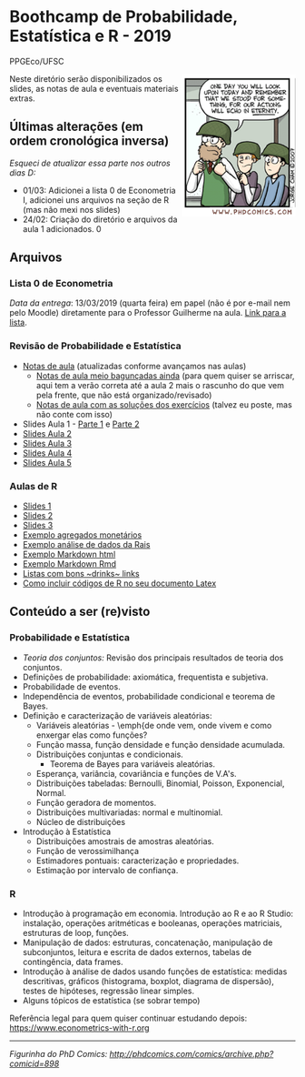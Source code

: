 # Boothcamp de Probabilidade, Estatística e R - 2019
PPGEco/UFSC

<p align = "right">
    <img src="https://github.com/aishameriane/msc-economics/blob/master/revisao-prob/war.png" alt="Choose your destiny" width="200" align = "right">

Neste diretório serão disponibilizados os slides, as notas de aula e eventuais materiais extras.

## Últimas alterações (em ordem cronológica inversa)
_Esqueci de atualizar essa parte nos outros dias D:_

- 01/03: Adicionei a lista 0 de Econometria I, adicionei uns arquivos na seção de R (mas não mexi nos slides)
- 24/02: Criação do diretório e arquivos da aula 1 adicionados.
0

## Arquivos

### Lista 0 de Econometria

_Data da entrega_: 13/03/2019 (quarta feira) em papel (não é por e-mail nem pelo Moodle) diretamente para o Professor Guilherme na aula.
[Link para a lista](https://github.com/aishameriane/msc-economics/blob/master/revisao-prob/ListaRevisao_2019.pdf).

### Revisão de Probabilidade e Estatística

* [Notas de aula](https://github.com/aishameriane/msc-economics/blob/master/revisao-prob/Notas%20de%20aula%201.pdf) (atualizadas conforme avançamos nas aulas)
     * [Notas de aula meio bagunçadas ainda](https://github.com/aishameriane/msc-economics/blob/master/revisao-prob/Notas%20de%20aula.pdf) (para quem quiser se arriscar, aqui tem a verão correta até a aula 2 mais o rascunho do que vem pela frente, que não está organizado/revisado)
     * [Notas de aula com as soluções dos exercícios]() (talvez eu poste, mas não conte com isso)
* Slides Aula 1 - [Parte 1](https://github.com/aishameriane/msc-economics/blob/master/revisao-prob/Aula%201%20parte%201.pdf) e [Parte 2](https://github.com/aishameriane/msc-economics/blob/master/revisao-prob/Aula%201%20parte%202.pdf)
* [Slides Aula 2](https://github.com/aishameriane/msc-economics/blob/master/revisao-prob/Aula%202.pdf)
* [Slides Aula 3](https://github.com/aishameriane/msc-economics/blob/master/revisao-prob/Aula%203.pdf)
* [Slides Aula 4](https://github.com/aishameriane/msc-economics/blob/master/revisao-prob/Aula%204.pdf)
* [Slides Aula 5]()

### Aulas de R

* [Slides 1](https://github.com/aishameriane/msc-economics/blob/master/revisao-prob/Aula%201%20-%20Parte%201.pdf)
* [Slides 2](https://github.com/aishameriane/msc-economics/blob/master/revisao-prob/Aula%201%20-%20Parte%202.pdf)
* [Slides 3](https://github.com/aishameriane/msc-economics/blob/master/revisao-prob/Aula%201%20-%20Parte%203.pdf)
* [Exemplo agregados monetários](https://htmlpreview.github.io/?https://github.com/aishameriane/msc-economics/blob/master/revisao-prob/Agregados%20monet%C3%A1rios%20-%20html.html)
* [Exemplo análise de dados da Rais](https://github.com/aishameriane/msc-economics/blob/master/revisao-prob/Exemplo%20de%20an%C3%A1lise%20descritiva%20com%20dados%20da%20RAIS.pdf)
* [Exemplo Markdown html](https://htmlpreview.github.io/?https://github.com/aishameriane/msc-economics/blob/master/revisao-prob/Exemplo%20RMarkdown.html)
* [Exemplo Markdown Rmd](https://github.com/aishameriane/msc-economics/blob/master/revisao-prob/Exemplo%20RMarkdown.Rmd)
* [Listas com bons ~drinks~ links](https://github.com/aishameriane/msc-economics/blob/master/revisao-prob/Links%20%C3%BAteis%20e%20fun%C3%A7%C3%B5es.pdf)
* [Como incluir códigos de R no seu documento Latex](https://github.com/aishameriane/msc-economics/blob/master/revisao-prob/LaTeXandR.pdf)

## Conteúdo a ser (re)visto

### Probabilidade e Estatística

* *Teoria dos conjuntos:* Revisão dos principais resultados de teoria dos conjuntos.
* Definições de probabilidade: axiomática, frequentista e subjetiva. 
* Probabilidade de eventos.
* Independência de eventos, probabilidade condicional e teorema de Bayes.
* Definição e caracterização de variáveis aleatórias:
    * Variáveis aleatórias - \emph{de onde vem, onde vivem e como enxergar elas como funções?
    * Função massa, função densidade e função densidade acumulada.
    * Distribuições conjuntas e condicionais.
        * Teorema de Bayes para variáveis aleatórias.
    * Esperança, variância, covariância e funções de V.A's.
    * Distribuições tabeladas: Bernoulli, Binomial, Poisson, Exponencial, Normal.
    * Função geradora de momentos.
    * Distribuições multivariadas: normal e multinomial.
    * Núcleo de distribuições
* Introdução à Estatística
    * Distribuições amostrais de amostras aleatórias.
    * Função de verossimilhança
    * Estimadores pontuais: caracterização e propriedades.
    * Estimação por intervalo de confiança.

### R

* Introdução à programação em economia. Introdução ao R e ao R Studio: instalação, operações aritméticas e booleanas, operações matriciais, estruturas de loop, funções.
* Manipulação de dados: estruturas, concatenação, manipulação de subconjuntos, leitura e escrita de dados externos, tabelas de contingência, data frames.
* Introdução à análise de dados usando funções de estatística: medidas descritivas, gráficos (histograma, boxplot, diagrama de dispersão), testes de hipóteses, regressão linear simples.
* Alguns tópicos de estatística (se sobrar tempo)

Referência legal para quem quiser continuar estudando depois: https://www.econometrics-with-r.org

------
_Figurinha do PhD Comics: http://phdcomics.com/comics/archive.php?comicid=898_
